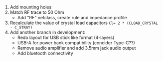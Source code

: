 1. Add mounting holes
1. Match RF trace to 50 Ohm
   * Add "RF" netclass, create rule and impedance profile
1. Recalculate the value of crystal load capacitors `Cl= 2 * (CLOAD_CRYSTAL - C_STRAY)`
1. Add another branch in development:
   * Redo layout for USB stick like format (4-layers)
   * USB-A for power bank compatibility (concider Type-C??)
   * Remove audio amplifier and add 3.5mm jack audio output
   * Add bluetooth connectivity 
